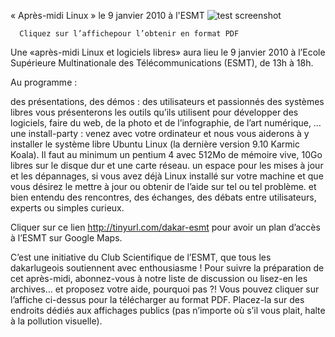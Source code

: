 
 « Après-midi Linux » le 9 janvier 2010 à l'ESMT
![test screenshot](http://blog.dakarlug.org/media/9janvier2010/affiche9jan2010.png "")
    
      Cliquez sur l’affichepour l’obtenir en format PDF

Une «après-midi Linux et logiciels libres» aura lieu le 9 janvier 2010 à l’Ecole Supérieure Multinationale des Télécommunications (ESMT), de 13h à 18h. 

Au programme :

des présentations, des démos : des utilisateurs et passionnés des systèmes libres vous présenterons les outils qu’ils utilisent pour développer des logiciels, faire du web, de la photo et de l’infographie, de l’art numérique, …
une install-party : venez avec votre ordinateur et nous vous aiderons à y installer le système libre Ubuntu Linux (la dernière version 9.10 Karmic Koala). Il faut au minimum un pentium 4 avec 512Mo de mémoire vive, 10Go libres sur le disque dur et une carte réseau.
un espace pour les mises à jour et les dépannages, si vous avez déjà Linux installé sur votre machine et que vous désirez le mettre à jour ou obtenir de l’aide sur tel ou tel problème.
et bien entendu des rencontres, des échanges, des débats entre utilisateurs, experts ou simples curieux.


Cliquer sur ce lien http://tinyurl.com/dakar-esmt pour avoir un plan d’accès à l’ESMT sur Google Maps.

C’est une initiative du Club Scientifique de l’ESMT, que tous les dakarlugeois soutiennent avec enthousiasme ! Pour suivre la préparation de cet après-midi, abonnez-vous à notre liste de discussion ou lisez-en les archives… et proposez votre aide, pourquoi pas ?!
Vous pouvez cliquer sur l’affiche ci-dessus pour la télécharger au format PDF. Placez-la sur des endroits dédiés aux affichages publics (pas n’importe où s’il vous plait, halte à la pollution visuelle).

    
    
    



    



    



    



    



    



 
    
     